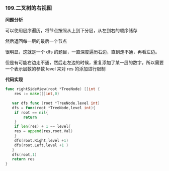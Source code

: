### 199.二叉树的右视图

**问题分析**

可以使用层序遍历，将节点按照从上到下分层，从左到右的顺序储存

然后返回每一层的最后一个节点

很明显，这就是一个 dfs 的题目，一直深度遍历右边，直到走不通，再看左边。

但是有可能右边走不通，然后走左边的时候，重复添加了某一层的数字，所以需要一个表示层数的参数 level 来对 res 的添加进行限制

**代码实现**

```go
func rightSideView(root *TreeNode) []int {
    res := make([]int,0)
  
   var dfs func (root *TreeNode,level int)
   dfs = func(root *TreeNode,level int){
    if root == nil{
        return 
    }
    if len(res) + 1 == level{
    res = append(res,root.Val)
    }
    dfs(root.Right,level +1)
    dfs(root.Left,level +1 )
   }
   dfs(root,1)
   return res
}
```


